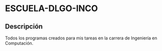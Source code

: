 # ESCUELA-DLGO-INCO

## Descripción
Todos los programas creados para mis tareas en la carrera de Ingeniería en Computación.
